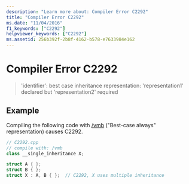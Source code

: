 ```yaml
---
description: "Learn more about: Compiler Error C2292"
title: "Compiler Error C2292"
ms.date: "11/04/2016"
f1_keywords: ["C2292"]
helpviewer_keywords: ["C2292"]
ms.assetid: 256b392f-2b8f-4162-b578-e7633984e162
---
```

# Compiler Error C2292

> 'identifier': best case inheritance representation: 'representation1' declared but 'representation2' required

## Example

Compiling the following code with [/vmb](../../build/reference/vmb-vmg-representation-method.md) ("Best-case always" representation) causes C2292.

```cpp
// C2292.cpp
// compile with: /vmb
class __single_inheritance X;

struct A { };
struct B { };
struct X : A, B { };  // C2292, X uses multiple inheritance
```
